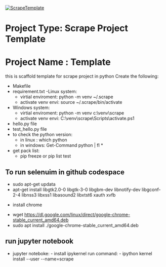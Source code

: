 [![ScrapeTemplate](https://github.com/mohelwah/ScrapeProjectsTemplate/actions/workflows/main.yml/badge.svg)](https://github.com/mohelwah/ScrapeProjectsTemplate/actions/workflows/main.yml)

# Project Type: Scrape Project Template
# Project Name : Template

this is scaffold template for scrape project in python 
 Create the following:
 - Makefile
 - requirement.txt
 -Linux system:
    - virtial enviroment: python -m venv ~/.scrape
    - activate venv envi: source ~/.scrape/bin/activate
 - Windows system:
    - virtial enviroment: python -m venv c:\venv\scrape
    - activate venv envi:   C:\venv\scrape\Scripts\activate.ps1
 - hello.py file
 - test_hello.py file 
 - to check the python version:
    - in linux : which python  
    - in windows: Get-Command python | fl *
 - get pack list:
    - pip freeze or pip list 
    test
## To run selenuim in github codespace
-  sudo apt-get updata 
- apt-get install libgtk2.0-0 libgtk-3-0 libgbm-dev libnotify-dev libgconf-2-4 libnss3 libxss1 libasound2 libxtst6 xauth xvfb
* install chrome 
- wget https://dl.google.com/linux/direct/google-chrome-stable_current_amd64.deb
- sudo apt install ./google-chrome-stable_current_amd64.deb

## run jupyter notebook
  - jupyter noteboke: - install ipykernel
        run command: - ipython kernel install --user --name=scrape
